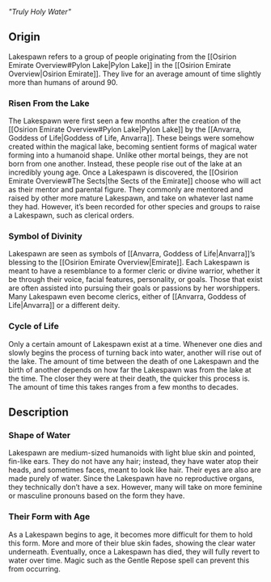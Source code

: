 *"Truly Holy Water"*
## Origin
Lakespawn refers to a group of people originating from the [[Osirion Emirate Overview#Pylon Lake|Pylon Lake]] in the [[Osirion Emirate Overview|Osirion Emirate]]. They live for an average amount of time slightly more than humans of around 90.
### Risen From the Lake
The Lakespawn were first seen a few months after the creation of the [[Osirion Emirate Overview#Pylon Lake|Pylon Lake]] by the [[Anvarra, Goddess of Life|Goddess of Life, Anvarra]]. These beings were somehow created within the magical lake, becoming sentient forms of magical water forming into a humanoid shape. Unlike other mortal beings, they are not born from one another. Instead, these people rise out of the lake at an incredibly young age. Once a Lakespawn is discovered, the [[Osirion Emirate Overview#The Sects|the Sects of the Emirate]] choose who will act as their mentor and parental figure. They commonly are mentored and raised by other more mature Lakespawn, and take on whatever last name they had. However, it’s been recorded for other species and groups to raise a Lakespawn, such as clerical orders.
### Symbol of Divinity
Lakespawn are seen as symbols of [[Anvarra, Goddess of Life|Anvarra]]’s blessing to the [[Osirion Emirate Overview|Emirate]]. Each Lakespawn is meant to have a resemblance to a former cleric or divine warrior, whether it be through their voice, facial features, personality, or goals. Those that exist are often assisted into pursuing their goals or passions by her worshippers. Many Lakespawn even become clerics, either of [[Anvarra, Goddess of Life|Anvarra]] or a different deity.
### Cycle of Life
Only a certain amount of Lakespawn exist at a time. Whenever one dies and slowly begins the process of turning back into water, another will rise out of the lake. The amount of time between the death of one Lakespawn and the birth of another depends on how far the Lakespawn was from the lake at the time. The closer they were at their death, the quicker this process is. The amount of time this takes ranges from a few months to decades.
## Description
### Shape of Water
Lakespawn are medium-sized humanoids with light blue skin and pointed, fin-like ears. They do not have any hair; instead, they have water atop their heads, and sometimes faces, meant to look like hair. Their eyes are also are made purely of water. Since the Lakespawn have no reproductive organs, they technically don’t have a sex. However, many will take on more feminine or masculine pronouns based on the form they have.
### Their Form with Age
As a Lakespawn begins to age, it becomes more difficult for them to hold this form. More and more of their blue skin fades, showing the clear water underneath. Eventually, once a Lakespawn has died, they will fully revert to water over time. Magic such as the Gentle Repose spell can prevent this from occurring.